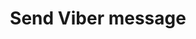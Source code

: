 ---
title: Send Viber message
excerpt: >-
  The method is used for sending a Viber message to a contact. A new contact is
  created if no contact with such phone number exists.
api:
  file: yespoio.json
  operationId: sendViber
deprecated: false
hidden: false
metadata:
  title: ''
  description: ''
  robots: index
next:
  description: ''
---